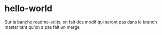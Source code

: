 # hello-world
Sur la banche readme-edits, on fait des modif qui seront pas dans le branch master tant qu'on a pas fait un merge
